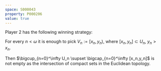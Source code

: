 ```yaml
---
space: S000043
property: P000206
value: true
---
```


Player 2 has the following winning strategy:

For every $n<\omega$ it is enough to pick $V_n:=[x_n,y_n)$, where $[x_n,y_n]\subset U_n$, $y_n>x_n$.

Then $\bigcup_{n=0}^\infty U_n \supset \bigcap_{n=0}^\infty [x_n,y_n]$ is not empty
as the intersection of compact sets in the Euclidean topology.
